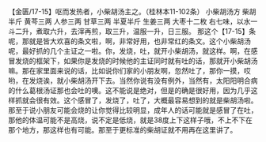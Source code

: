【金匮/17-15】呕而发热者，小柴胡汤主之。（桂林本11-102条）
小柴胡汤方
柴胡半斤  黄芩三两  人参三两  甘草三两  半夏半斤  生姜三两  大枣十二枚
右七味，以水一斗二升，煮取六升，去滓再煎，取三升，温服一升，日三服。
那这个【17-15】条呢，那就是皆大欢喜的条文啦，啊，非常好用，也非常红的条文。这个小柴胡汤呢，最好抓的几个主证之一啦。你，发烧，吐，就开小柴胡汤，就这样。啊，在感冒发烧的框架下，如果你是发烧的时候他的主证同时就有吐的话，那就开小柴胡汤嘛。那在家里面来说的话，比如说你们家的小朋友啊，忽然吐了，那你一摸，哎哟，在发烧诶，就小柴胡汤开下去。当然你说有没有例外，当然有，太阳阳明合病的什么葛根汤证那也会吐的噢。这不能说是绝对，但是的确是很好用，因为几乎这样抓就会很有效。这个感冒了，发烧了，吐了，大概最容易想到的就是柴胡汤啦。那至于说小朋友可能会烧的让你觉得比较明显，成年人的话可能就是感冒了在吐，那他的体温可能不是高烧，说不定是低烧，就是38度上下这样子哦，不上不下在那个地方，那这样也有可能。那至于更标准的柴胡证就不用再在这里讲了。
